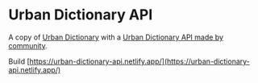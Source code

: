 # Urban Dictionary API

A copy of [Urban Dictionary](https://www.urbandictionary.com/) with a [Urban Dictionary API made by community](https://rapidapi.com/community/api/urban-dictionary).

Build [https://urban-dictionary-api.netlify.app/](https://urban-dictionary-api.netlify.app/)